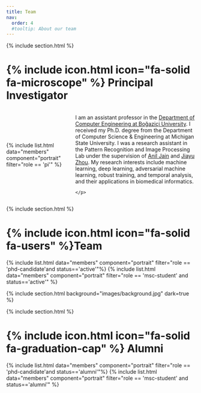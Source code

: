 ```yaml
---
title: Team
nav:
  order: 4
  #tooltip: About our team
---
```


{% include section.html %}

# {% include icon.html icon="fa-solid fa-microscope" %} Principal Investigator

<div style="display: grid; grid-template-columns: 1fr 2fr; gap: 1.5rem; align-items: center;">
  <div>
    {% include list.html data="members" component="portrait" filter="role == 'pi'" %}
  </div>
  <div>
    <p>
    I am an assistant professor in the 
      <a href="https://cmpe.bogazici.edu.tr/">Department of Computer Engineering at Boğaziçi University</a>.
      I received my Ph.D. degree from the Department of Computer Science & Engineering at Michigan State University. 
      I was a research assistant in the Pattern Recognition and Image Processing Lab under the supervision of 
      <a href="https://www.cse.msu.edu/~jain/">Anil Jain</a> and 
      <a href="https://jiayuzhou.github.io/">Jiayu Zhou</a>. 
      My research interests include machine learning, deep learning, adversarial machine learning, robust training, and temporal analysis, and their applications in biomedical informatics.

    </p>
  </div>
</div>






{% include section.html %}

# {% include icon.html icon="fa-solid fa-users" %}Team



{% include list.html data="members" component="portrait" filter="role == 'phd-candidate'and status=='active'"%}
{% include list.html data="members" component="portrait" filter="role == 'msc-student' and status=='active'" %}

{% include section.html background="images/background.jpg" dark=true %}

{% include section.html %}

# {% include icon.html icon="fa-solid fa-graduation-cap" %} Alumni 
{% include list.html data="members" component="portrait" filter="role == 'phd-candidate'and status=='alumni'"%}
{% include list.html data="members" component="portrait" filter="role == 'msc-student' and status=='alumni'" %}



